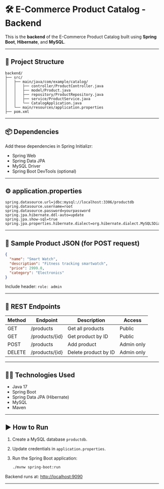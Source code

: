 # 🛠️ E-Commerce Product Catalog - Backend

This is the **backend** of the E-Commerce Product Catalog built using **Spring Boot**, **Hibernate**, and **MySQL**.

---

## 📁 Project Structure

```
backend/
├── src/
│   ├── main/java/com/example/catalog/
│   │   ├── controller/ProductController.java
│   │   ├── model/Product.java
│   │   ├── repository/ProductRepository.java
│   │   ├── service/ProductService.java
│   │   └── CatalogApplication.java
│   └── main/resources/application.properties
├── pom.xml
```

---

## 📦 Dependencies

Add these dependencies in Spring Initializr:

* Spring Web
* Spring Data JPA
* MySQL Driver
* Spring Boot DevTools (optional)

---

## ⚙️ application.properties

```properties
spring.datasource.url=jdbc:mysql://localhost:3306/productdb
spring.datasource.username=root
spring.datasource.password=yourpassword
spring.jpa.hibernate.ddl-auto=update
spring.jpa.show-sql=true
spring.jpa.properties.hibernate.dialect=org.hibernate.dialect.MySQL5Dialect
```

---

## 🧪 Sample Product JSON (for POST request)

```json
{
  "name": "Smart Watch",
  "description": "Fitness tracking smartwatch",
  "price": 2999.0,
  "category": "Electronics"
}
```

Include header: `role: admin`

---

## 🔄 REST Endpoints

| Method | Endpoint       | Description          | Access     |
| ------ | -------------- | -------------------- | ---------- |
| GET    | /products      | Get all products     | Public     |
| GET    | /products/{id} | Get product by ID    | Public     |
| POST   | /products      | Add product          | Admin only |
| DELETE | /products/{id} | Delete product by ID | Admin only |

---

## 🧑‍💻 Technologies Used

* Java 17
* Spring Boot
* Spring Data JPA (Hibernate)
* MySQL
* Maven

---

## ▶️ How to Run

1. Create a MySQL database `productdb`.
2. Update credentials in `application.properties`.
3. Run the Spring Boot application:

   ```bash
   ./mvnw spring-boot:run
   ```

Backend runs at: [http://localhost:9090](http://localhost:9090)

---



